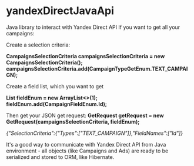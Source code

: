 # yandexDirectJavaApi
Java library to interact with Yandex Direct API
If you want to get all your campaigns:

Create a selection criteria:

**CampaignsSelectionCriteria campaignsSelectionCriteria = new CampaignsSelectionCriteria();**
**campaignsSelectionCriteria.add(CampaignTypeGetEnum.TEXT_CAMPAIGN);**
        
Create a field list, which you want to get

**List<CampaignFieldEnum> fieldEnum = new ArrayList<>(1);**
**fieldEnum.add(CampaignFieldEnum.Id);**

Then get your JSON get request:
**GetRequest getRequest = new GetRequest(campaignsSelectionCriteria, fieldEnum);**

*{"SelectionCriteria":{"Types":["TEXT_CAMPAIGN"]},"FieldNames":["Id"]}*

It's a good way to communicate with Yandex Direct API from Java environment - all objects (like Campaigns and Ads) are ready to be serialized and stored to ORM, like Hibernate.




